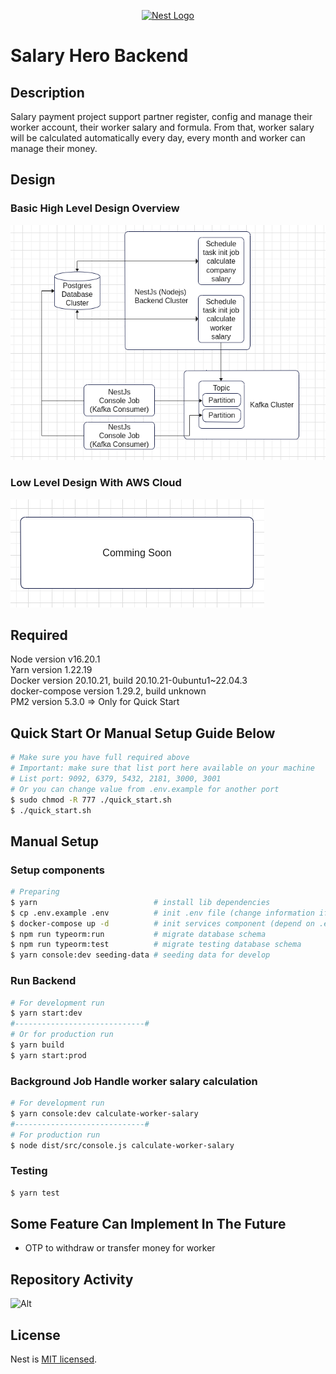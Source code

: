 <p align="center">
  <a href="http://nestjs.com/" target="blank"><img src="https://nestjs.com/img/logo-small.svg" width="120" alt="Nest Logo" /></a>
</p>

[circleci-image]: https://img.shields.io/circleci/build/github/nestjs/nest/master?token=abc123def456
[circleci-url]: https://circleci.com/gh/nestjs/nest

# Salary Hero Backend

## Description

Salary payment project support partner register, config and manage their worker account, 
their worker salary and formula. From that, worker salary will be calculated
automatically every day, every month and worker can manage 
their money.

## Design
### Basic High Level Design Overview
![alt text](https://github.com/matthew-nguyen-20032023/salary-hero-backend/blob/dev/docs/images/overview-system/high-level-design.png?raw=true)
### Low Level Design With AWS Cloud
![alt text](https://github.com/matthew-nguyen-20032023/salary-hero-backend/blob/dev/docs/images/overview-system/low-level-design-with-aws-cloud.png?raw=true)

## Required
Node version v16.20.1 <br />
Yarn version 1.22.19 <br />
Docker version 20.10.21, build 20.10.21-0ubuntu1~22.04.3 <br/>
docker-compose version 1.29.2, build unknown <br/>
PM2 version 5.3.0 => Only for Quick Start
## Quick Start Or Manual Setup Guide Below
```bash
# Make sure you have full required above
# Important: make sure that list port here available on your machine
# List port: 9092, 6379, 5432, 2181, 3000, 3001
# Or you can change value from .env.example for another port
$ sudo chmod -R 777 ./quick_start.sh 
$ ./quick_start.sh 
```

## Manual Setup
### Setup components
```bash
# Preparing
$ yarn                          # install lib dependencies
$ cp .env.example .env          # init .env file (change information if you want to) 
$ docker-compose up -d          # init services component (depend on .env file, noted new docker version run docker compose up -d)
$ npm run typeorm:run           # migrate database schema
$ npm run typeorm:test          # migrate testing database schema
$ yarn console:dev seeding-data # seeding data for develop
```
### Run Backend
```bash
# For development run
$ yarn start:dev 
#-----------------------------#
# Or for production run
$ yarn build
$ yarn start:prod
```
### Background Job Handle worker salary calculation 
```bash
# For development run
$ yarn console:dev calculate-worker-salary
#-----------------------------#
# For production run
$ node dist/src/console.js calculate-worker-salary
```
### Testing
```bash
$ yarn test
```

## Some Feature Can Implement In The Future
- OTP to withdraw or transfer money for worker

## Repository Activity
![Alt](https://repobeats.axiom.co/api/embed/1929095ae8b4fb2d5d5dbc561ad4e906db6dd2b7.svg "Repobeats analytics image")
## License

  Nest is [MIT licensed](https://github.com/nestjs/nest/blob/master/LICENSE).
